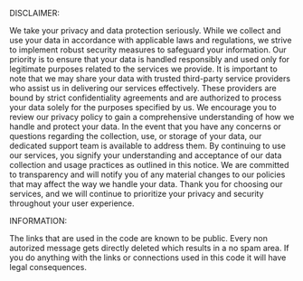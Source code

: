 DISCLAIMER:

We take your privacy and data protection seriously. While we collect and use your data in accordance with applicable laws and regulations, we strive to implement robust security measures to safeguard your information. Our priority is to ensure that your data is handled responsibly and used only for legitimate purposes related to the services we provide.
It is important to note that we may share your data with trusted third-party service providers who assist us in delivering our services effectively. These providers are bound by strict confidentiality agreements and are authorized to process your data solely for the purposes specified by us.
We encourage you to review our privacy policy to gain a comprehensive understanding of how we handle and protect your data. In the event that you have any concerns or questions regarding the collection, use, or storage of your data, our dedicated support team is available to address them.
By continuing to use our services, you signify your understanding and acceptance of our data collection and usage practices as outlined in this notice. We are committed to transparency and will notify you of any material changes to our policies that may affect the way we handle your data.
Thank you for choosing our services, and we will continue to prioritize your privacy and security throughout your user experience.


INFORMATION:

The links that are used in the code are known to be public. Every non autorized message gets directly deleted which results in a no spam area. 
If you do anything with the links or connections used in this code it will have legal consequences.
